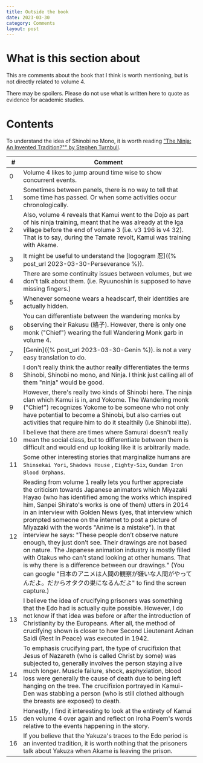 ```yaml
---
title: Outside the book
date: 2023-03-30
category: Comments
layout: post
---
```

# What is this section about
This are comments about the book that I think is worth mentioning, but is not directly related to volume 4.

There may be spoilers.
Please do not use what is written here to quote as evidence for academic studies.

# Contents
To understand the idea of Shinobi no Mono, it is worth reading ["The Ninja: An Invented Tradition?"" by Stephen Turnbull](https://digitalcommons.kennesaw.edu/jgi/vol9/iss1/3/).

|#| Comment |
|-|-|
|0 | Volume 4 likes to jump around time wise to show concurrent events. |
|1 | Sometimes between panels, there is no way to tell that some time has passed. Or when some activities occur chronologically. |
|2 | Also, volume 4 reveals that Kamui went to the Dojo as part of his ninja training, meant that he was already at the Iga village before the end of volume 3 (i.e. v3 196 is v4 32). That is to say, during the Tamate revolt, Kamui was training with Akame.|
|3 | It might be useful to understand the [logogram 忍]({% post_url 2023-03-30-Perseverance %}).|
|4 | There are some continuity issues between volumes, but we don't talk about them. (i.e. Ryuunoshin is supposed to have missing fingers.)|
|5 | Whenever someone wears a headscarf, their identities are actually hidden. |
|6 | You can differentiate between the wandering monks by observing their Rakusu (絡子). However, there is only one monk ("Chief") wearing the full Wandering Monk garb in volume 4. |
|7 | [Genin]({% post_url 2023-03-30-Genin %}). is not a very easy translation to do. |
|8 | I don't really think the author really differentiates the terms Shinobi, Shinobi no mono, and Ninja. I think just calling all of them "ninja" would be good. |
|9 | However, there's really two kinds of Shinobi here. The ninja clan which Kamui is in, and Yokome. The Wandering monk ("Chief") recognizes Yokome to be someone who not only have potential to become a Shinobi, but also carries out activities that require him to do it stealthily (i.e Shinobi itte). |
|10 | I believe that there are times where Samurai doesn't really mean the social class, but to differentiate between them is difficult and would end up looking like it is arbitrarily made. |
|11 | Some other interesting stories that marginalize humans are `Shinsekai Yori`, `Shadows House` , `Eighty-Six`, `Gundam Iron Blood Orphans`.|
|12 | Reading from volume 1 really lets you further appreciate the criticism towards Japanese animators which Miyazaki Hayao (who has identified among the works which inspired him, Sanpei Shirato's works is one of them) utters in 2014 in an interview with Golden News (yes, that interview which prompted someone on the internet to post a picture of Miyazaki with the words "Anime is a mistake"). In that interview he says: "These people don’t observe nature enough, they just don’t see. Their drawings are not based on nature. The Japanese animation industry is mostly filled with Otakus who can’t stand looking at other humans. That is why there is a difference between our drawings." (You can google "日本のアニメは人間の観察が嫌いな人間がやってんだよ。だからオタクの巣になるんだよ" to find the screen capture.)|
|13| I believe the idea of crucifying prisoners was something that the Edo had is actually quite possible. However, I do not know if that idea was before or after the introduction of Christianity by the Europeans. After all, the method of crucifying shown is closer to how Second Lieutenant Adnan Saidi (Rest In Peace) was executed in 1942. |
|14 | To emphasis crucifying part, the type of crucifixion that Jesus of Nazareth (who is called Christ by some) was subjected to, generally involves the person staying alive much longer. Muscle failure, shock, asphyxiation, blood loss were generally the cause of death due to being left hanging on the tree. The crucifixion portrayed in Kamui-Den was stabbing a person (who is still clothed although the breasts are exposed) to death. |
|15 | Honestly, I find it interesting to look at the entirety of Kamui den volume 4 over again and reflect on Iroha Poem's words relative to the events happening in the story.|
|16 | If you believe that the Yakuza's traces to the Edo period is an invented tradition, it is worth nothing that the prisoners talk about Yakuza when Akame is leaving the prison. |